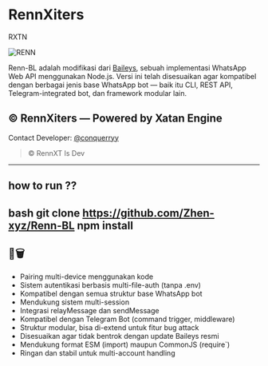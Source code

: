 # RennXiters

RXTN

![RENN](https://ar-hosting.pages.dev/1745637640781.jpg)

Renn-BL adalah modifikasi dari [Baileys](https://github.com/WhiskeySockets/Baileys), sebuah implementasi WhatsApp Web API menggunakan Node.js. Versi ini telah disesuaikan agar kompatibel dengan berbagai jenis base WhatsApp bot — baik itu CLI, REST API, Telegram-integrated bot, dan framework modular lain.

## © RennXiters — Powered by Xatan Engine

Contact Developer: [@conquerryy](https://t.me/RennXiter)

> © RennXT Is Dev
---
## how to run ??

bash
git clone https://github.com/Zhen-xyz/Renn-BL
npm install
---

## 🔧🗑️
- Pairing multi-device menggunakan kode
- Sistem autentikasi berbasis multi-file-auth (tanpa .env)
- Kompatibel dengan semua struktur base WhatsApp bot
- Mendukung sistem multi-session
- Integrasi relayMessage dan sendMessage
- Kompatibel dengan Telegram Bot (command trigger, middleware)
- Struktur modular, bisa di-extend untuk fitur bug attack
- Disesuaikan agar tidak bentrok dengan update Baileys resmi
- Mendukung format ESM (import) maupun CommonJS (require`)
- Ringan dan stabil untuk multi-account handling
